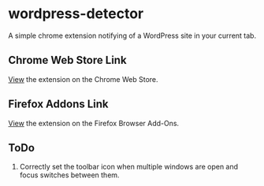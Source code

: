 # wordpress-detector
A simple chrome extension notifying of a WordPress site in your current tab.

## Chrome Web Store Link
[View](https://chrome.google.com/webstore/detail/wordpress-detector/mllfefhpnfcegnbepchcijjijhageknh) the extension on the Chrome Web Store.

## Firefox Addons Link
[View](https://addons.mozilla.org/en-US/firefox/addon/wordpress-detector/) the extension on the Firefox Browser Add-Ons.

## ToDo
1. Correctly set the toolbar icon when multiple windows are open and focus switches between them.